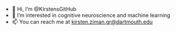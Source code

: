 - 👋 Hi, I’m @KirstensGitHub
- 👀 I’m interested in cognitive neuroscience and machine learning
- 📫 You can reach me at kirsten.ziman.gr@dartmouth.edu

<!---
KirstensGitHub/KirstensGitHub is a ✨ special ✨ repository because its `README.md` (this file) appears on your GitHub profile.
You can click the Preview link to take a look at your changes.
--->
